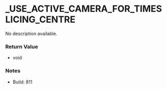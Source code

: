 # _USE_ACTIVE_CAMERA_FOR_TIMESLICING_CENTRE

No description available.

### Return Value
* void

### Notes
* Build: 811

